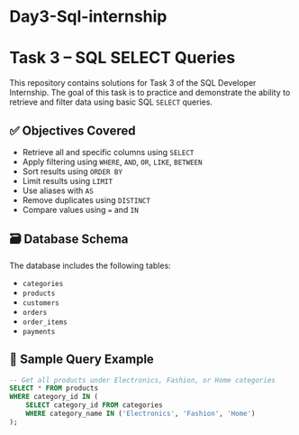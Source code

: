 # Day3-Sql-internship

# Task 3 – SQL SELECT Queries

This repository contains solutions for Task 3 of the SQL Developer Internship. The goal of this task is to practice and demonstrate the ability to retrieve and filter data using basic SQL `SELECT` queries.

## ✅ Objectives Covered

- Retrieve all and specific columns using `SELECT`
- Apply filtering using `WHERE`, `AND`, `OR`, `LIKE`, `BETWEEN`
- Sort results using `ORDER BY`
- Limit results using `LIMIT`
- Use aliases with `AS`
- Remove duplicates using `DISTINCT`
- Compare values using `=` and `IN`

## 🗃️ Database Schema

The database includes the following tables:

- `categories`
- `products`
- `customers`
- `orders`
- `order_items`
- `payments`


## 📌 Sample Query Example

```sql
-- Get all products under Electronics, Fashion, or Home categories
SELECT * FROM products 
WHERE category_id IN (
    SELECT category_id FROM categories 
    WHERE category_name IN ('Electronics', 'Fashion', 'Home')
);
